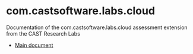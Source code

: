 # com.castsoftware.labs.cloud
Documentation of the com.castsoftware.labs.cloud assessment extension from the CAST Research Labs
* [Main document](/com.castsoftware.labs.cloud_documentation.md)